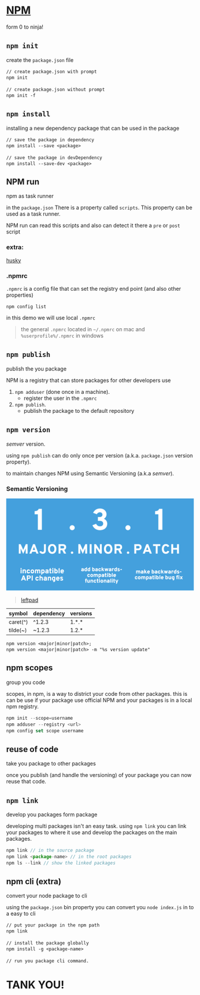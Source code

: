 # [NPM](https://zamboney.github.io/meetup-npm)

form 0 to ninja!



## `npm init`
create the `package.json` file


```
// create package.json with prompt
npm init

// create package.json without prompt
npm init -f
```



## `npm install` 
installing a new dependency package that can be used in the package


```
// save the package in dependency
npm install --save <package>

// save the package in devDependency
npm install --save-dev <package>
```



## NPM run
npm as task runner


in the `package.json` There is a property called `scripts`. This property can be used as a task runner.


NPM run can read this scripts and also can detect it there a `pre` or `post` script


### extra:
[husky](https://www.npmjs.com/package/husky)



### .npmrc

`.npmrc` is a config file that can set the registry end point (and also other properties)
```
npm config list
```
in this demo we will use local `.npmrc` 
> the general `.npmrc` located in `~/.npmrc` on mac and `%userprofile%/.npmrc` in windows



## `npm publish`
publish the you package


NPM is a registry that can store packages for other developers use


1. `npm adduser` (done once in a machine).
    * register the user in the `.npmrc`
2. `npm publish`.
    * publish the package to the default repository



## `npm version`
*semver* version.


using `npm publish` can do only once per version (a.k.a. `package.json` version property).


to maintain changes NPM using Semantic Versioning (a.k.a *semver*).


### Semantic Versioning
![sem ver](semver02.png)
> [leftpad](https://qz.com/646467/how-one-programmer-broke-the-internet-by-deleting-a-tiny-piece-of-code/)


|symbol|dependency|versions
|:-|:-|:-
|caret(^)|^1.2.3|1.\*.\*
|tilde(~)|~1.2.3|1.2.\*


```
npm version <major|minor|patch>;
npm version <major|minor|patch> -m "%s version update"
```



## npm scopes
group you code


scopes, in npm, is a way to district your code from other packages. this is can be use if your package use official NPM and your packages is in a local npm registry.


``` javascript
npm init --scope=username
npm adduser --registry <url>
npm config set scope username
```



## reuse of code

take you package to other  packages


once you publish (and handle the versioning) of your package you can now reuse that code.



## `npm link`
develop you packages form package


developing multi packages isn't an easy task. using `npm link` you can link your packages to where it use and develop the packages on the main packages.


``` javascript
npm link // in the source package
npm link <package-name> // in the root packages
npm ls --link // show the linked packages
```




## npm cli (extra)
convert your node package to cli


using the `package.json` bin property you can convert you `node index.js` in to a easy to cli


```
// put your package in the npm path
npm link 

// install the package globally
npm install -g <package-name>

// run you package cli command.
```



# TANK YOU!
